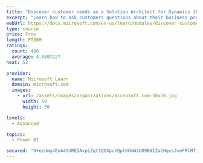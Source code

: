 ```yaml
---
title: "Discover customer needs as a Solution Architect for Dynamics 365 and Power Platform"
excerpt: "Learn how to ask customers questions about their business processes and feature requirements to create a viable solution."
webUrl: https://docs.microsoft.com/en-us/learn/modules/discover-customer-needs/
type: course
price: Free
length: PT36M
ratings:
  count: 498
  average: 4.6807227
heat: 52

provider:
  name: Microsoft Learn
  domain: microsoft.com
  images:
    - url: /assets/images/organizations/microsoft.com-50x50.jpg
      width: 50
      height: 50

levels:
  - Advanced

topics:
  - Power BI

secured: "O+ezdmg4EnA4SUREIAvpiZqt1QGXpcYQplKOmWiUO9BNIZaCHgvsJxeFRlHTiMbarsj8RMd3phjiFAmyXb0BCWJyIvt0qd9kq5KuNhXfiwfQPEtMBeJL8XYn+HJArNPzITa71HfVz4cucU/HM3WK1SreXKlONRnIGjBNLSmPKCnMPVrU9piiWqwLyR50NfsjaGLhxqJw9qlxISE/cfxj1YBmDaDeaapOgUX7o66W3REUOnXHpiff8pRIGRXrXVFYqk3q+ncXuuDaij+EHfLeaY/kgi0ES1iAv9asGxzhZ/iOWL7zsHEgCq7Ba6Gk09Cf5qTEo9MhFL72DvEegBhVq4Xv/KUcRrm4YZwaeNCyN79ENoFqNx+LgXB4WF4TOFdn8/xOa/TELpIkUlWv9QkHD9eyaoKIh/L0FcOkNiBLfIc=;oymlVfk6/gZmk7KGR0JCKg=="
---
```


